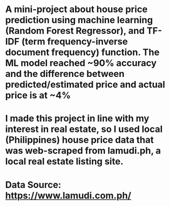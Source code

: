 # A mini-project about house price prediction using machine learning (Random Forest Regressor), and TF-IDF (term frequency-inverse document frequency) function. The ML model reached ~90% accuracy and the difference between predicted/estimated price and actual price is at ~4%
# I made this project in line with my interest in real estate, so I used local (Philippines) house price data that was web-scraped from lamudi.ph, a local real estate listing site.
# Data Source: https://www.lamudi.com.ph/
